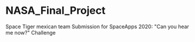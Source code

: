 # NASA_Final_Project
Space Tiger mexican team Submission for SpaceApps 2020: "Can you hear me now?" Challenge
